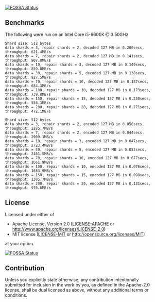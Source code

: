 [![FOSSA Status](https://app.fossa.io/api/projects/git%2Bgithub.com%2Fcberner%2Ferasure-coding.svg?type=shield)](https://app.fossa.io/projects/git%2Bgithub.com%2Fcberner%2Ferasure-coding?ref=badge_shield)

## Benchmarks

The following were run on an Intel Core i5-6600K @ 3.50GHz

```
Shard size: 512 bytes
data shards = 3, repair shards = 2, decoded 127 MB in 0.206secs, throughput: 621.4MB/s
data shards = 7, repair shards = 2, decoded 127 MB in 0.141secs, throughput: 907.8MB/s
data shards = 10, repair shards = 3, decoded 127 MB in 0.149secs, throughput: 859.0MB/s
data shards = 30, repair shards = 5, decoded 127 MB in 0.138secs, throughput: 927.5MB/s
data shards = 70, repair shards = 10, decoded 127 MB in 0.187secs, throughput: 684.3MB/s
data shards = 100, repair shards = 10, decoded 127 MB in 0.173secs, throughput: 739.8MB/s
data shards = 150, repair shards = 15, decoded 127 MB in 0.230secs, throughput: 556.3MB/s
data shards = 200, repair shards = 20, decoded 127 MB in 0.271secs, throughput: 472.1MB/s

Shard size: 512 bytes
data shards = 3, repair shards = 2, encoded 127 MB in 0.056secs, throughput: 2285.7MB/s
data shards = 7, repair shards = 2, encoded 127 MB in 0.044secs, throughput: 2909.1MB/s
data shards = 10, repair shards = 3, encoded 127 MB in 0.047secs, throughput: 2723.4MB/s
data shards = 30, repair shards = 5, encoded 127 MB in 0.052secs, throughput: 2461.5MB/s
data shards = 70, repair shards = 10, encoded 127 MB in 0.077secs, throughput: 1661.9MB/s
data shards = 100, repair shards = 10, encoded 127 MB in 0.076secs, throughput: 1683.9MB/s
data shards = 150, repair shards = 15, encoded 127 MB in 0.098secs, throughput: 1305.7MB/s
data shards = 200, repair shards = 20, encoded 127 MB in 0.131secs, throughput: 976.6MB/s
```
## License

Licensed under either of

 * Apache License, Version 2.0
   ([LICENSE-APACHE](LICENSE-APACHE) or http://www.apache.org/licenses/LICENSE-2.0)
 * MIT license
   ([LICENSE-MIT](LICENSE-MIT) or http://opensource.org/licenses/MIT)

at your option.


[![FOSSA Status](https://app.fossa.io/api/projects/git%2Bgithub.com%2Fcberner%2Ferasure-coding.svg?type=large)](https://app.fossa.io/projects/git%2Bgithub.com%2Fcberner%2Ferasure-coding?ref=badge_large)

## Contribution

Unless you explicitly state otherwise, any contribution intentionally submitted
for inclusion in the work by you, as defined in the Apache-2.0 license, shall be
dual licensed as above, without any additional terms or conditions.